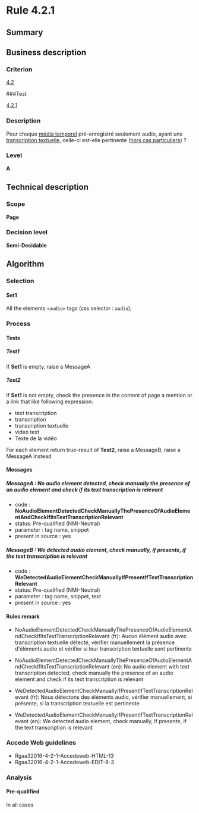 # Rule 4.2.1

## Summary

## Business description

### Criterion

[4.2](http://references.modernisation.gouv.fr/rgaa/criteres.html#crit-4-2)

###Test

[4.2.1](http://references.modernisation.gouv.fr/rgaa/criteres.html#test-4-2-1)

### Description

Pour chaque <a href="http://references.modernisation.gouv.fr/rgaa/glossaire.html#mdia-temporel-type-son-vido-et-synchronis">m&eacute;dia temporel</a> pr&eacute;-enregistr&eacute; seulement audio, ayant une <a href="http://references.modernisation.gouv.fr/rgaa/glossaire.html#transcription-textuelle-media-temporel">transcription textuelle</a>, celle-ci est-elle pertinente (<a href="http://references.modernisation.gouv.fr/rgaa/cas-particuliers.html#cp-4-1,4-2,4-3,4-5,4-7,4-9,4-11,4-13" title="Cas particuliers pour le crit&egrave;re 4.2">hors cas particuliers</a>) ?

### Level

**A**

## Technical description

### Scope

**Page**

### Decision level

**Semi-Decidable**

## Algorithm

### Selection

#### Set1

All the elements `<audio>` tags (css selector : `audio`);

### Process

#### Tests

##### Test1

If **Set1** is empty, raise a MessageA

##### Test2

If **Set1** is not empty, check the presence in the content of page a mention or a link that like following expression:
 - text transcription
 - transcription 
 - transcription textuelle
 - video text
 - Texte de la vidéo

For each element return true-result of **Test2**, raise a MessageB, raise a MessageA instead

#### Messages

##### MessageA : No audio element detected, check manually the presence of an audio element and check if its text transcription is relevant

-    code : **NoAudioElementDetectedCheckManuallyThePresenceOfAudioElementAndCheckIfItsTextTranscriptionRelevant** 
-    status: Pre-qualified (NMI-Neutral)
-    parameter : tag name, snippet
-    present in source : yes

##### MessageB : We detected audio element, check manually, if presente, if the text transcription is relevant

-    code : **WeDetectedAudioElementCheckManuallyIfPresentIfTextTranscriptionRelevant** 
-    status: Pre-qualified (NMI-Neutral)
-    parameter : tag name, snippet, text
-    present in source : yes

#### Rules remark

 * NoAudioElementDetectedCheckManuallyThePresenceOfAudioElementAndCheckIfItsTextTranscriptionRelevant (fr): Aucun &eacute;l&eacute;ment audio avec transcription textuelle d&eacute;tect&eacute;, v&eacute;rifier manuellement la pr&eacute;sence d'&eacute;l&eacute;ments audio et v&eacute;rifier si leur transcription textuelle sont pertinente
 * NoAudioElementDetectedCheckManuallyThePresenceOfAudioElementAndCheckIfItsTextTranscriptionRelevant (en): No audio element with text transcription detected, check manually the presence of an audio element and check if its text transcription is relevant

 * WeDetectedAudioElementCheckManuallyIfPresentIfTextTranscriptionRelevant (fr): Nous d&eacute;tectons des &eacute;l&eacute;ments audio, v&eacute;rifier manuellement, si pr&eacute;sente, si la transcription textuelle est pertinente
 * WeDetectedAudioElementCheckManuallyIfPresentIfTextTranscriptionRelevant (en): We detected audio element, check manually, if presente, if the text transcription is relevant

### Accede Web guidelines

 * Rgaa32016-4-2-1-Accedeweb-HTML-13
 * Rgaa32016-4-2-1-Accedeweb-EDIT-8-3

### Analysis

#### Pre-qualified

In all cases
